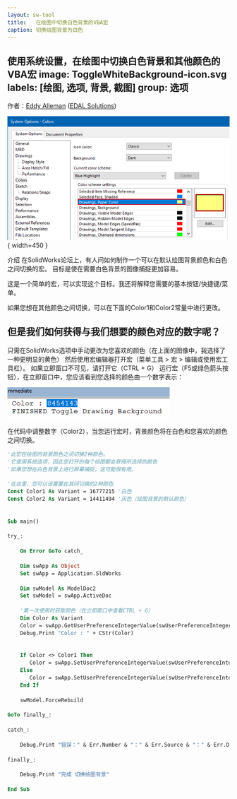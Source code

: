 ```yaml
---
layout: sw-tool
title:   在绘图中切换白色背景的VBA宏
caption: 切换绘图背景为白色
---
```

 使用系统设置，在绘图中切换白色背景和其他颜色的VBA宏
image: ToggleWhiteBackground-icon.svg
labels: [绘图, 选项, 背景, 截图]
group: 选项 
---
作者：[Eddy Alleman](https://www.linkedin.com/in/eddyalleman/) ([EDAL Solutions](https://www.edalsolutions.be/index.php/en/))

![手动设置SolidWorks绘图背景的系统选项](solidworks-option-background.png){ width=450 }

介绍
在SolidWorks论坛上，有人问如何制作一个可以在默认绘图背景颜色和白色之间切换的宏。
目标是使在需要白色背景的图像捕捉更加容易。

这是一个简单的宏，可以实现这个目标。我还将解释您需要的基本按钮/快捷键/菜单。

如果您想在其他颜色之间切换，可以在下面的Color1和Color2常量中进行更改。

## 但是我们如何获得与我们想要的颜色对应的数字呢？
只需在SolidWorks选项中手动更改为您喜欢的颜色（在上面的图像中，我选择了一种更明显的黄色）
然后使用宏编辑器打开宏（菜单工具 > 宏 > 编辑或使用宏工具栏）。 
如果立即窗口不可见，请打开它（CTRL + G）
运行宏（F5或绿色箭头按钮），在立即窗口中，您应该看到您选择的颜色由一个数字表示：

![运行宏后显示所选颜色的立即窗口](vba-immediate-window-chosen-color.png)

在代码中调整数字（Color2），当您运行宏时，背景颜色将在白色和您喜欢的颜色之间切换。

~~~ vb
'此宏在绘图的背景颜色之间切换2种颜色。
'它使用系统选项，因此您打开的每个绘图都会获得所选择的颜色
'如果您想在白色背景上进行屏幕捕捉，这可能很有用。

'在这里，您可以设置要在其间切换的2种颜色
Const Color1 As Variant = 16777215 '白色
Const Color2 As Variant = 14411494 '灰色（绘图背景的默认颜色）


Sub main()

try_:

    On Error GoTo catch_

    Dim swApp As Object
    Set swApp = Application.SldWorks
    
    Dim swModel As ModelDoc2
    Set swModel = swApp.ActiveDoc
    
    '第一次使用时获取颜色（在立即窗口中查看CTRL + G）
    Dim Color As Variant
    Color = swApp.GetUserPreferenceIntegerValue(swUserPreferenceIntegerValue_e.swSystemColorsDrawingsPaper)
    Debug.Print "Color : " + CStr(Color)
    
     
    If Color <> Color1 Then
       Color = swApp.SetUserPreferenceIntegerValue(swUserPreferenceIntegerValue_e.swSystemColorsDrawingsPaper, Color1)
    Else
       Color = swApp.SetUserPreferenceIntegerValue(swUserPreferenceIntegerValue_e.swSystemColorsDrawingsPaper, Color2)
    End If
    
    swModel.ForceRebuild
 
GoTo finally_:
    
catch_:

    Debug.Print "错误：" & Err.Number & "：" & Err.Source & "：" & Err.Description
    
finally_:

    Debug.Print "完成 切换绘图背景"
    
End Sub

~~~